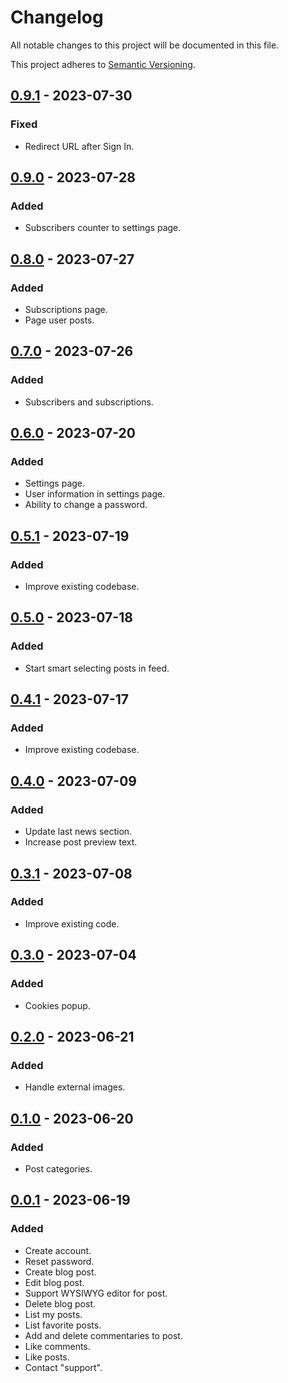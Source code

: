 # Changelog

All notable changes to this project will be documented in this file.

This project adheres to [Semantic Versioning](https://semver.org/spec/v2.0.0.html).

[0.9.1]: https://github.com/AivGitHub/qworpa/releases/tag/v0.9.1

## [0.9.1] - 2023-07-30

### Fixed

- Redirect URL after Sign In.

[0.9.0]: https://github.com/AivGitHub/qworpa/releases/tag/v0.9.0

## [0.9.0] - 2023-07-28

### Added

- Subscribers counter to settings page.

[0.8.0]: https://github.com/AivGitHub/qworpa/releases/tag/v0.8.0

## [0.8.0] - 2023-07-27

### Added

- Subscriptions page.
- Page user posts.

[0.7.0]: https://github.com/AivGitHub/qworpa/releases/tag/v0.7.0

## [0.7.0] - 2023-07-26

### Added

- Subscribers and subscriptions.

[0.6.0]: https://github.com/AivGitHub/qworpa/releases/tag/v0.6.0

## [0.6.0] - 2023-07-20

### Added

- Settings page.
- User information in settings page.
- Ability to change a password.

[0.5.1]: https://github.com/AivGitHub/qworpa/releases/tag/v0.5.1

## [0.5.1] - 2023-07-19

### Added

- Improve existing codebase.

[0.5.0]: https://github.com/AivGitHub/qworpa/releases/tag/v0.5.0

## [0.5.0] - 2023-07-18

### Added

- Start smart selecting posts in feed.

[0.4.1]: https://github.com/AivGitHub/qworpa/releases/tag/v0.4.1

## [0.4.1] - 2023-07-17

### Added

- Improve existing codebase.

[0.4.0]: https://github.com/AivGitHub/qworpa/releases/tag/v0.4.0

## [0.4.0] - 2023-07-09

### Added

- Update last news section.
- Increase post preview text.

[0.3.1]: https://github.com/AivGitHub/qworpa/releases/tag/v0.3.1

## [0.3.1] - 2023-07-08

### Added

- Improve existing code.

[0.3.0]: https://github.com/AivGitHub/qworpa/releases/tag/v0.3.0

## [0.3.0] - 2023-07-04

### Added

- Cookies popup.

[0.2.0]: https://github.com/AivGitHub/qworpa/releases/tag/v0.2.0

## [0.2.0] - 2023-06-21

### Added

- Handle external images.

[0.1.0]: https://github.com/AivGitHub/qworpa/releases/tag/v0.1.0

## [0.1.0] - 2023-06-20

### Added

- Post categories.

[0.0.1]: https://github.com/AivGitHub/qworpa/releases/tag/v0.0.1

## [0.0.1] - 2023-06-19

### Added

- Create account.
- Reset password.
- Create blog post.
- Edit blog post.
- Support WYSIWYG editor for post.
- Delete blog post.
- List my posts.
- List favorite posts.
- Add and delete commentaries to post.
- Like comments.
- Like posts.
- Contact "support".
